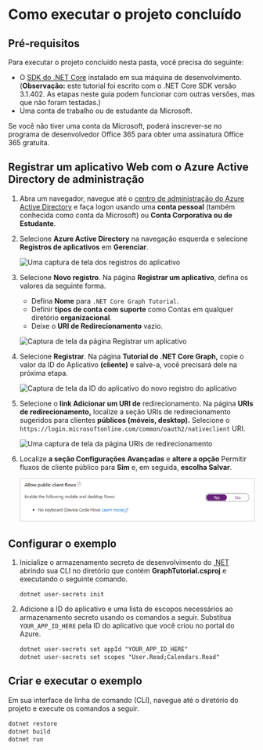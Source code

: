 # <a name="how-to-run-the-completed-project"></a>Como executar o projeto concluído

## <a name="prerequisites"></a>Pré-requisitos

Para executar o projeto concluído nesta pasta, você precisa do seguinte:

- O [SDK do .NET Core](https://dotnet.microsoft.com/download) instalado em sua máquina de desenvolvimento. (**Observação:** este tutorial foi escrito com o .NET Core SDK versão 3.1.402. As etapas neste guia podem funcionar com outras versões, mas que não foram testadas.)
- Uma conta de trabalho ou de estudante da Microsoft.

Se você não tiver uma conta [](https://developer.microsoft.com/office/dev-program) da Microsoft, poderá inscrever-se no programa de desenvolvedor Office 365 para obter uma assinatura Office 365 gratuita.

## <a name="register-a-web-application-with-the-azure-active-directory-admin-center"></a>Registrar um aplicativo Web com o Azure Active Directory de administração

1. Abra um navegador, navegue até o [centro de administração do Azure Active Directory](https://aad.portal.azure.com) e faça logon usando uma **conta pessoal** (também conhecida como conta da Microsoft) ou **Conta Corporativa ou de Estudante**.

1. Selecione **Azure Active Directory** na navegação esquerda e selecione **Registros de aplicativos** em **Gerenciar**.

    ![Uma captura de tela dos registros do aplicativo ](/tutorial/images/aad-portal-app-registrations.png)

1. Selecione **Novo registro**. Na página **Registrar um aplicativo**, defina os valores da seguinte forma.

    - Defina **Nome** para `.NET Core Graph Tutorial`.
    - Definir **tipos de conta com suporte** como Contas em qualquer diretório **organizacional**.
    - Deixe o **URI de Redirecionamento** vazio.

    ![Captura de tela da página Registrar um aplicativo](/tutorial/images/aad-register-an-app.png)

1. Selecione **Registrar**. Na página **Tutorial do .NET Core Graph,** copie o valor da ID do Aplicativo **(cliente)** e salve-a, você precisará dele na próxima etapa.

    ![Captura de tela da ID do aplicativo do novo registro do aplicativo](/tutorial/images/aad-application-id.png)

1. Selecione o **link Adicionar um URI de** redirecionamento. Na página **URIs de redirecionamento,** localize a seção URIs de redirecionamento sugeridos para clientes **públicos (móveis, desktop).** Selecione o `https://login.microsoftonline.com/common/oauth2/nativeclient` URI.

    ![Uma captura de tela da página URIs de redirecionamento](/tutorial/images/aad-redirect-uris.png)

1. Localize **a seção Configurações Avançadas** e **altere a opção** Permitir fluxos de cliente público para **Sim** e, em seguida, **escolha Salvar**.

    ![Uma captura de tela da seção Tipo de cliente padrão](/tutorial/images/aad-default-client-type.png)

## <a name="configure-the-sample"></a>Configurar o exemplo

1. Inicialize o armazenamento secreto de desenvolvimento do [.NET](https://docs.microsoft.com/aspnet/core/security/app-secrets) abrindo sua CLI no diretório que contém **GraphTutorial.csproj** e executando o seguinte comando.

    ```Shell
    dotnet user-secrets init
    ```

1. Adicione a ID do aplicativo e uma lista de escopos necessários ao armazenamento secreto usando os comandos a seguir. Substitua `YOUR_APP_ID_HERE` pela ID do aplicativo que você criou no portal do Azure.

    ```Shell
    dotnet user-secrets set appId "YOUR_APP_ID_HERE"
    dotnet user-secrets set scopes "User.Read;Calendars.Read"
    ```

## <a name="build-and-run-the-sample"></a>Criar e executar o exemplo

Em sua interface de linha de comando (CLI), navegue até o diretório do projeto e execute os comandos a seguir.

```Shell
dotnet restore
dotnet build
dotnet run
```
